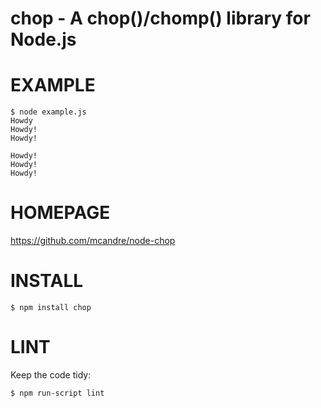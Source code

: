 # chop - A chop()/chomp() library for Node.js

# EXAMPLE

    $ node example.js 
    Howdy
    Howdy!
    Howdy!

    Howdy!
    Howdy!
    Howdy!

# HOMEPAGE

https://github.com/mcandre/node-chop

# INSTALL

    $ npm install chop

# LINT

Keep the code tidy:

    $ npm run-script lint
